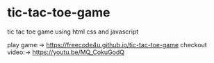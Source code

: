 # tic-tac-toe-game
tic tac toe game using html css and javascript

play game:-> https://freecode4u.github.io/tic-tac-toe-game
checkout video:-> https://youtu.be/MQ_CokuGodQ
